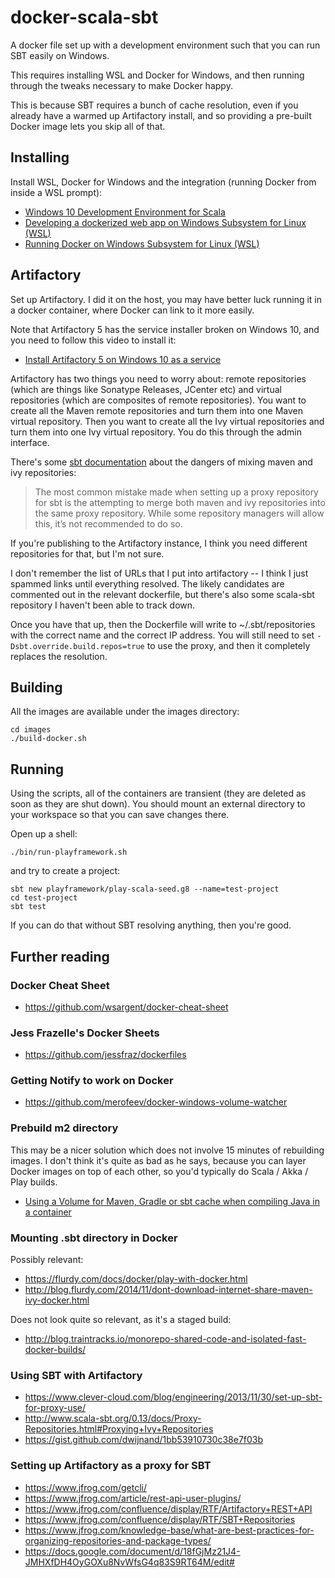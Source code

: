 # docker-scala-sbt

A docker file set up with a development environment such that you can run SBT easily on Windows.

This requires installing WSL and Docker for Windows, and then running through the tweaks necessary to make Docker happy.

This is because SBT requires a bunch of cache resolution, even if you already have a warmed up Artifactory install, and so providing a pre-built Docker image lets you skip all of that.

## Installing

Install WSL, Docker for Windows and the integration (running Docker from inside a WSL prompt):

* [Windows 10 Development Environment for Scala](https://gist.github.com/wsargent/072319c2100ac0aea4305d6f6eeacc08)
* [Developing a dockerized web app on Windows Subsystem for Linux (WSL)](https://medium.com/software-development-stories/developing-a-dockerized-web-app-on-windows-subsystem-for-linux-wsl-61efec965080)
* [Running Docker on Windows Subsystem for Linux (WSL)](https://www.reddit.com/r/docker/comments/5eggwo/running_docker_on_windows_subsystem_for_linux_wsl/)

## Artifactory

Set up Artifactory.  I did it on the host, you may have better luck running it in a docker container, where Docker can link to it more easily.

Note that Artifactory 5 has the service installer broken on Windows 10, and you need to follow this video to install it:

* [Install Artifactory 5 on Windows 10 as a service](https://www.youtube.com/watch?v=Lg4a6Sc_Xco)

Artifactory has two things you need to worry about: remote repositories (which are things like Sonatype Releases, JCenter etc) and virtual repositories (which are composites of remote repositories).  You want to create all the Maven remote repositories and turn them into one Maven virtual repository.  Then you want to create all the Ivy virtual repositories and turn them into one Ivy virtual repository.  You do this through the admin interface.

There's some [sbt documentation](http://www.scala-sbt.org/0.13/docs/Proxy-Repositories.html#Proxying+Ivy+Repositories) about the dangers of mixing maven and ivy repositories:

> The most common mistake made when setting up a proxy repository for sbt is the attempting to merge both maven and ivy repositories into the same proxy repository. While some repository managers will allow this, it’s not recommended to do so.

If you're publishing to the Artifactory instance, I think you need different repositories for that, but I'm not sure.

I don't remember the list of URLs that I put into artifactory -- I think I just spammed links until everything resolved.  The likely candidates are commented out in the relevant dockerfile, but there's also some scala-sbt repository I haven't been able to track down.

Once you have that up, then the Dockerfile will write to ~/.sbt/repositories with the correct name and the correct IP address.  You will still need to set `-Dsbt.override.build.repos=true` to use the proxy, and then it completely replaces the resolution.

## Building

All the images are available under the images directory:

```
cd images
./build-docker.sh
```

## Running

Using the scripts, all of the containers are transient (they are deleted as soon as they are shut down).  You should mount an external directory to your workspace so that you can save changes there.

Open up a shell:

```
./bin/run-playframework.sh
```

and try to create a project:

```
sbt new playframework/play-scala-seed.g8 --name=test-project
cd test-project
sbt test
```

If you can do that without SBT resolving anything, then you're good.

## Further reading

### Docker Cheat Sheet

* https://github.com/wsargent/docker-cheat-sheet

### Jess Frazelle's Docker Sheets

* https://github.com/jessfraz/dockerfiles

### Getting Notify to work on Docker

* https://github.com/merofeev/docker-windows-volume-watcher

### Prebuild m2 directory

This may be a nicer solution which does not involve 15 minutes of rebuilding images.  I don't think it's quite as bad as he says, because you can layer Docker images on top of each other, so you'd typically do Scala / Akka / Play builds.

* [Using a Volume for Maven, Gradle or sbt cache when compiling Java in a container](https://github.com/chanezon/docker-tips/blob/master/java-build-mount-maven-repo.md)

### Mounting .sbt directory in Docker

Possibly relevant:

* https://flurdy.com/docs/docker/play-with-docker.html
* http://blog.flurdy.com/2014/11/dont-download-internet-share-maven-ivy-docker.html

Does not look quite so relevant, as it's a staged build:

* http://blog.traintracks.io/monorepo-shared-code-and-isolated-fast-docker-builds/

### Using SBT with Artifactory

* https://www.clever-cloud.com/blog/engineering/2013/11/30/set-up-sbt-for-proxy-use/
* http://www.scala-sbt.org/0.13/docs/Proxy-Repositories.html#Proxying+Ivy+Repositories
* https://gist.github.com/dwijnand/1bb53910730c38e7f03b

### Setting up Artifactory as a proxy for SBT

* https://www.jfrog.com/getcli/
* https://www.jfrog.com/article/rest-api-user-plugins/
* https://www.jfrog.com/confluence/display/RTF/Artifactory+REST+API
* https://www.jfrog.com/confluence/display/RTF/SBT+Repositories
* https://www.jfrog.com/knowledge-base/what-are-best-practices-for-organizing-repositories-and-package-types/
* https://docs.google.com/document/d/18fGjMz21J4-JMHXfDH4OyGOXu8NvWfsG4q83S9RT64M/edit#
